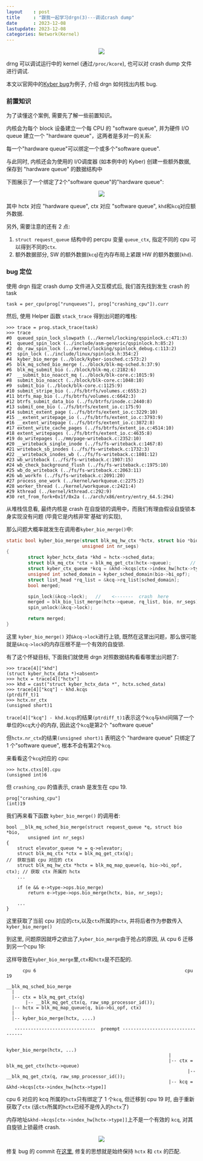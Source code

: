 ```yaml
---
layout    : post
title     : "跟我一起学习drgn(3)---调试crash dump"
date      : 2023-12-08
lastupdate: 2023-12-08
categories: Network(Kernel)
---
```


<p align="center"><img src="/assets/img/public/drgn.png"></p>

drng 可以调试运行中的 kernel (通过`/proc/kcore`), 也可以对 crash dump 文件进行调试.

本文以官网中的[Kyber bug](https://drgn.readthedocs.io/en/latest/case_studies/kyber_stack_trace.html)为例子, 介绍 drgn 如何找出内核 bug.

### 前置知识

为了读懂这个案例, 需要先了解一些前置知识。

内核会为每个 block 设备建立一个每 CPU 的 "software queue", 并为硬件 I/O queue 建立一个 "hardware queue"，这两者是多对一的关系:

每一个"hardware queue"可以绑定一个或多个"software queue".

与此同时, 内核还会为使用的 I/O调度器 (如本例中的 Kyber) 创建一些额外数据, 保存到 "hardware queue" 的数据结构中

下图展示了一个绑定了2个"software queue"的"hardware queue":

<p align="center"><img src="/assets/img/drgn3/pic1.png"></p>

其中 hctx 对应 "hardware queue", ctx 对应 "software queue", `khd`和`kcq`对应额外数据.

另外, 需要注意的还有 2 点:

1. `struct request_queue` 结构中的 percpu 变量 `queue_ctx`, 指定不同的 cpu 可以得到不同的`ctx`.
2. 额外数据部分, SW 的额外数据(`kcq`)在内存布局上紧跟 HW 的额外数据(`khd`).

### bug 定位

使用 drgn 指定 crash dump 文件进入交互模式后, 我们首先找到发生 crash 的 task

```
task = per_cpu(prog["runqueues"], prog["crashing_cpu"]).curr
```

然后, 使用 Helper 函数 `stack_trace` 得到出问题的堆栈:

```
>>> trace = prog.stack_trace(task)
>>> trace
#0  queued_spin_lock_slowpath (../kernel/locking/qspinlock.c:471:3)
#1  queued_spin_lock (../include/asm-generic/qspinlock.h:85:2)
#2  do_raw_spin_lock (../kernel/locking/spinlock_debug.c:113:2)
#3  spin_lock (../include/linux/spinlock.h:354:2)
#4  kyber_bio_merge (../block/kyber-iosched.c:573:2)
#5  blk_mq_sched_bio_merge (../block/blk-mq-sched.h:37:9)
#6  blk_mq_submit_bio (../block/blk-mq.c:2182:6)
#7  __submit_bio_noacct_mq (../block/blk-core.c:1015:9)
#8  submit_bio_noacct (../block/blk-core.c:1048:10)
#9  submit_bio (../block/blk-core.c:1125:9)
#10 submit_stripe_bio (../fs/btrfs/volumes.c:6553:2)
#11 btrfs_map_bio (../fs/btrfs/volumes.c:6642:3)
#12 btrfs_submit_data_bio (../fs/btrfs/inode.c:2440:8)
#13 submit_one_bio (../fs/btrfs/extent_io.c:175:9)
#14 submit_extent_page (../fs/btrfs/extent_io.c:3229:10)
#15 __extent_writepage_io (../fs/btrfs/extent_io.c:3793:9)
#16 __extent_writepage (../fs/btrfs/extent_io.c:3872:8)
#17 extent_write_cache_pages (../fs/btrfs/extent_io.c:4514:10)
#18 extent_writepages (../fs/btrfs/extent_io.c:4635:8)
#19 do_writepages (../mm/page-writeback.c:2352:10)
#20 __writeback_single_inode (../fs/fs-writeback.c:1467:8)
#21 writeback_sb_inodes (../fs/fs-writeback.c:1732:3)
#22 __writeback_inodes_wb (../fs/fs-writeback.c:1801:12)
#23 wb_writeback (../fs/fs-writeback.c:1907:15)
#24 wb_check_background_flush (../fs/fs-writeback.c:1975:10)
#25 wb_do_writeback (../fs/fs-writeback.c:2063:11)
#26 wb_workfn (../fs/fs-writeback.c:2091:20)
#27 process_one_work (../kernel/workqueue.c:2275:2)
#28 worker_thread (../kernel/workqueue.c:2421:4)
#29 kthread (../kernel/kthread.c:292:9)
#30 ret_from_fork+0x1f/0x2a (../arch/x86/entry/entry_64.S:294)
```

从堆栈信息看, 最终内核是 crash 在自旋锁的调用中，而我们有理由假设自旋锁本身实现没有问题 (毕竟它是内核非常'基础'的实现),

那么问题大概率就发生在调用者`kyber_bio_merge()`中:

```c
static bool kyber_bio_merge(struct blk_mq_hw_ctx *hctx, struct bio *bio,
                            unsigned int nr_segs)
{
        struct kyber_hctx_data *khd = hctx->sched_data;
        struct blk_mq_ctx *ctx = blk_mq_get_ctx(hctx->queue);       // 获取当前 cpu 的 ctx
        struct kyber_ctx_queue *kcq = &khd->kcqs[ctx->index_hw[hctx->type]];
        unsigned int sched_domain = kyber_sched_domain(bio->bi_opf);
        struct list_head *rq_list = &kcq->rq_list[sched_domain];
        bool merged;

        spin_lock(&kcq->lock);   //    <-------  crash  here
        merged = blk_bio_list_merge(hctx->queue, rq_list, bio, nr_segs);
        spin_unlock(&kcq->lock);

        return merged;
}
```

这里 `kyber_bio_merge()` 对`&kcq->lock`进行上锁, 既然在这里出问题，那么很可能就是`&kcq->lock`的内存压根不是一个有效的自旋锁.

有了这个怀疑目标, 下面我们就使用 drgn 对照数据结构看看哪里出问题了:

```
>>> trace[4]["khd"]
(struct kyber_hctx_data *)<absent>
>>> hctx = trace[4]["hctx"]
>>> khd = cast("struct kyber_hctx_data *", hctx.sched_data)
>>> trace[4]["kcq"] - khd.kcqs
(ptrdiff_t)1
>>> hctx.nr_ctx
(unsigned short)1
```

`trace[4]["kcq"] - khd.kcqs`的结果`(ptrdiff_t)1`表示这个`kcq`与`khd`间隔了一个单位的`kcq`大小的内存, 因此这个`kcq`是第2个 "software queue"

但`hctx.nr_ctx`的结果`(unsigned short)1` 表明这个 "hardware queue" 只绑定了 1 个"software queue", 根本不会有第2个`kcq`.

来看看这个`kcq`对应的 cpu:
```
>>> hctx.ctxs[0].cpu
(unsigned int)6
```

但 `crashing_cpu` 的值表示, crash 是发生在 cpu 19.
```
prog["crashing_cpu"]
(int)19
```

我们再来看下函数 `kyber_bio_merge()` 的调用者:

```
bool __blk_mq_sched_bio_merge(struct request_queue *q, struct bio *bio,
		unsigned int nr_segs)
{
	struct elevator_queue *e = q->elevator;
	struct blk_mq_ctx *ctx = blk_mq_get_ctx(q);                         //  获取当前 cpu 对应的 ctx
	struct blk_mq_hw_ctx *hctx = blk_mq_map_queue(q, bio->bi_opf, ctx); // 获取 ctx 所属的 hctx
    ...

	if (e && e->type->ops.bio_merge)
		return e->type->ops.bio_merge(hctx, bio, nr_segs);

    ...
}
```

这里获取了当前 cpu 对应的`ctx`,以及`ctx`所属的`hctx`, 并将后者作为参数传入 `kyber_bio_merge()`

到这里, 问题原因就呼之欲出了,`kyber_bio_merge`由于抢占的原因, 从 cpu 6 迁移到另一个cpu 19:

这样导致在`kyber_bio_merge`里,`ctx`和`hctx`是不匹配的. 

```
      cpu 6                                                       cpu 19 
      
__blk_mq_sched_bio_merge
  |
  |-- ctx = blk_mq_get_ctx(q)
       |-- __blk_mq_get_ctx(q, raw_smp_processor_id());
  |-- hctx = blk_mq_map_queue(q, bio->bi_opf, ctx)
  |
  |-- kyber_bio_merge(hctx, ....)
  
   ------------------------------  preempt ---------------------------------
   
                                                          kyber_bio_merge(hctx, ...)
                                                            |
                                                            |-- ctx = blk_mq_get_ctx(hctx->queue)
                                                                   |-- __blk_mq_get_ctx(q, raw_smp_processor_id());
                                                            |-- kcq = &khd->kcqs[ctx->index_hw[hctx->type]]

```

cpu 6 对应的 kcq 所属的`hctx`只有绑定了 1 个`kcq`, 但迁移到 cpu 19 时, 由于重新获取了`ctx` (该`ctx`所属的`hctx`已经不是传入的`hctx`了)

内存地址`&khd->kcqs[ctx->index_hw[hctx->type]]`上不是一个有效的 `kcq`, 对其自旋锁上锁最终 crash.

<p align="center"><img src="/assets/img/drgn3/pic2.png"></p>

修复 bug 的 commit 在[这里](https://git.kernel.org/pub/scm/linux/kernel/git/torvalds/linux.git/commit/?id=efed9a3337e341bd0989161b97453b52567bc59d), 修复的思想就是始终保持 `hctx` 和 `ctx` 的匹配. 
